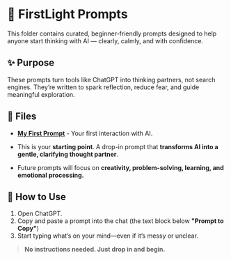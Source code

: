 # 🧠 FirstLight Prompts

This folder contains curated, beginner-friendly prompts designed to help anyone start thinking with AI — clearly, calmly, and with confidence.

## ✨ Purpose
These prompts turn tools like ChatGPT into thinking partners, not search engines. They’re written to spark reflection, reduce fear, and guide meaningful exploration.

## 📂 Files

- **[My First Prompt](https://github.com/ailiteracyforeveryone/firstlight/blob/main/prompts/My_first_prompt.md)** - Your first interaction with AI.
- This is your **starting point**. A drop-in prompt that **transforms AI into a gentle, clarifying thought partner**.
  
- Future prompts will focus on **creativity, problem-solving, learning, and emotional processing.**

## 🚀 How to Use
1. Open ChatGPT.
2. Copy and paste a prompt into the chat (the text block below **"Prompt to Copy"**)
3. Start typing what’s on your mind—even if it’s messy or unclear.

> **No instructions needed. Just drop in and begin.**
